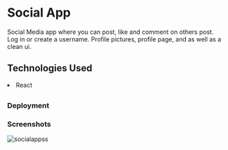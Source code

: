 # Social App
Social Media app where you can post, like and comment on others post. Log in or create a username. Profile pictures, profile page, and as well as a clean ui.


## Technologies Used
<li>
  React
</li>


### 





### 



### 



###



## 



###



### 



### 



### 



### Deployment



### Screenshots
![socialappss](https://user-images.githubusercontent.com/84878209/154732018-5cf97f40-12bc-49c6-b062-9f13a0830eb7.png)
